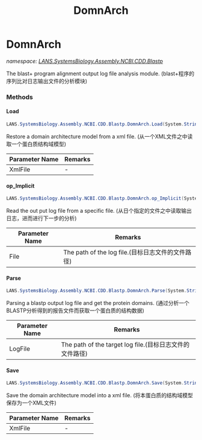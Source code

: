 ﻿---
title: DomnArch
---

# DomnArch
_namespace: [LANS.SystemsBiology.Assembly.NCBI.CDD.Blastp](N-LANS.SystemsBiology.Assembly.NCBI.CDD.Blastp.html)_

The blast+ program alignment output log file analysis module.
 (blast+程序的序列比对日志输出文件的分析模块)

### Methods

#### Load
```csharp
LANS.SystemsBiology.Assembly.NCBI.CDD.Blastp.DomnArch.Load(System.String)
```
Restore a domain architecture model from a xml file.
 (从一个XML文件之中读取一个蛋白质结构域模型)

|Parameter Name|Remarks|
|--------------|-------|
|XmlFile|-|


#### op_Implicit
```csharp
LANS.SystemsBiology.Assembly.NCBI.CDD.Blastp.DomnArch.op_Implicit(System.String)~LANS.SystemsBiology.Assembly.NCBI.CDD.Blastp.DomnArch
```
Read the out put log file from a specific file.
 (从日个指定的文件之中读取输出日志，进而进行下一步的分析)

|Parameter Name|Remarks|
|--------------|-------|
|File|The path of the log file.(目标日志文件的文件路径)|


#### Parse
```csharp
LANS.SystemsBiology.Assembly.NCBI.CDD.Blastp.DomnArch.Parse(System.String)
```
Parsing a blastp output log file and get the protein domains.
 (通过分析一个BLASTP分析得到的报告文件而获取一个蛋白质的结构数据)

|Parameter Name|Remarks|
|--------------|-------|
|LogFile|The path of the target log file.(目标日志文件的文件路径)|


#### Save
```csharp
LANS.SystemsBiology.Assembly.NCBI.CDD.Blastp.DomnArch.Save(System.String)
```
Save the domain architecture model into a xml file.
 (将本蛋白质的结构域模型保存为一个XML文件)

|Parameter Name|Remarks|
|--------------|-------|
|XmlFile|-|





